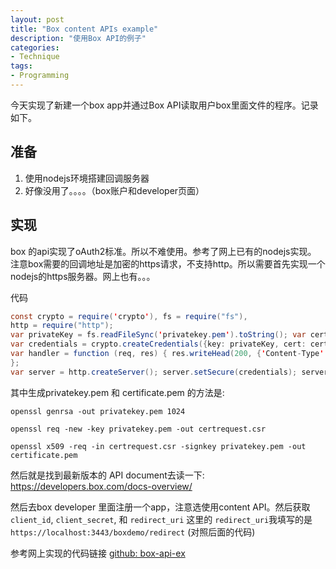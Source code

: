 ```yaml
---
layout: post
title: "Box content APIs example"
description: "使用Box API的例子"
categories: 
- Technique
tags:
- Programming
---
```




今天实现了新建一个box app并通过Box API读取用户box里面文件的程序。记录如下。

## 准备
1. 使用nodejs环境搭建回调服务器
2. 好像没用了。。。。（box账户和developer页面）

## 实现

box 的api实现了oAuth2标准。所以不难使用。参考了网上已有的nodejs实现。
注意box需要的回调地址是加密的https请求，不支持http。所以需要首先实现一个nodejs的https服务器。网上也有。。。

代码


``` Java
const crypto = require('crypto'), fs = require("fs"),
http = require("http");
var privateKey = fs.readFileSync('privatekey.pem').toString(); var certificate = fs.readFileSync('certificate.pem').toString();
var credentials = crypto.createCredentials({key: privateKey, cert: certificate});
var handler = function (req, res) { res.writeHead(200, {'Content-Type': 'text/plain'}); res.end('Hello World\n');
};
var server = http.createServer(); server.setSecure(credentials); server.addListener("request", handler); server.listen(8000);
```

其中生成privatekey.pem 和 certificate.pem 的方法是:

	openssl genrsa -out privatekey.pem 1024
 
	openssl req -new -key privatekey.pem -out certrequest.csr
 
	openssl x509 -req -in certrequest.csr -signkey privatekey.pem -out certificate.pem
 


然后就是找到最新版本的 API document去读一下: https://developers.box.com/docs-overview/

然后去box developer 里面注册一个app，注意选使用content API。然后获取`client_id`, `client_secret`, 和 `redirect_uri`
这里的 `redirect_uri`我填写的是 `https://localhost:3443/boxdemo/redirect` (对照后面的代码)


参考网上实现的代码链接 [github: box-api-ex](https://github.com/mousepotato/box-api-ex.git)















